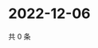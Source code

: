 # 2022-12-06

共 0 条

<!-- BEGIN WEIBO -->
<!-- 最后更新时间 Tue Dec 06 2022 07:00:58 GMT+0800 (China Standard Time) -->

<!-- END WEIBO -->
